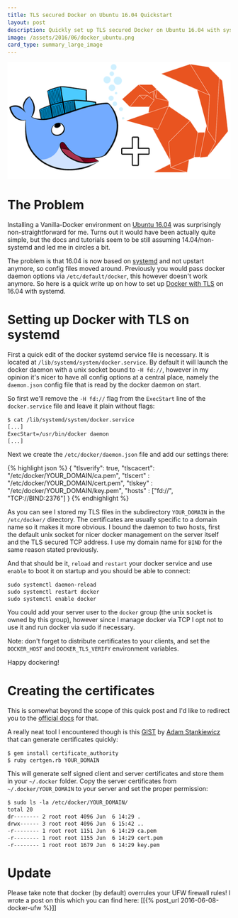 ```yaml
---
title: TLS secured Docker on Ubuntu 16.04 Quickstart
layout: post
description: Quickly set up TLS secured Docker on Ubuntu 16.04 with systemd
image: /assets/2016/06/docker_ubuntu.png
card_type: summary_large_image
---
```


[<img src="/assets/2016/06/docker_ubuntu.png"/>](/assets/2016/06/docker_ubuntu.png)

The Problem
===========

Installing a Vanilla-Docker environment on [Ubuntu
16.04](http://releases.ubuntu.com/16.04/) was surprisingly non-straightforward
for me. Turns out it would have been actually quite simple, but the docs and
tutorials seem to be still assuming 14.04/non-systemd and led me in circles a
bit.

The problem is that 16.04 is now based on
[systemd](https://wiki.ubuntu.com/SystemdForUpstartUsers) and not upstart
anymore, so config files moved around.  Previously you would pass docker daemon
options via `/etc/default/docker`, this however doesn't work
anymore.  So here is a quick write up on how to set up [Docker with
TLS](https://docs.docker.com/engine/security/https/) on 16.04 with systemd.

Setting up Docker with TLS on systemd
=====================================

First a quick edit of the docker systemd service file is necessary. It is
located at `/lib/systemd/system/docker.service`.  By default it
will launch the docker daemon with a unix socket bound to `-H fd://`,
however in my opinion it's nicer to have all config options at a central place,
namely the `daemon.json` config file that is read by the docker daemon
on start.

So first we'll remove the `-H fd://` flag from the
`ExecStart` line of the `docker.service` file and leave
it plain without flags:

```
$ cat /lib/systemd/system/docker.service
[...]
ExecStart=/usr/bin/docker daemon
[...]
```

Next we create the `/etc/docker/daemon.json` file and add our settings
there:

{% highlight json %}
{
  "tlsverify": true,
  "tlscacert": "/etc/docker/YOUR_DOMAIN/ca.pem",
  "tlscert"  : "/etc/docker/YOUR_DOMAIN/cert.pem",
  "tlskey"   : "/etc/docker/YOUR_DOMAIN/key.pem",
  "hosts"    : ["fd://", "TCP://BIND:2376"]
}
{% endhighlight %}

As you can see I stored my TLS files in the subdirectory `YOUR_DOMAIN` in
the `/etc/docker/` directory. The certificates are usually specific
to a domain name so it makes it more obvious.  I bound the daemon to two hosts,
first the default unix socket for nicer docker management on the server itself
and the TLS secured TCP address. I use my domain name for `BIND` for
the same reason stated previously.

And that should be it, `reload` and `restart` your docker service and use `enable` to
boot it on startup and you should be able to connect:

```
sudo systemctl daemon-reload
sudo systemctl restart docker
sudo systemctl enable docker
```

You could add your server user to the `docker` group (the unix socket is owned
by this group), however since I manage docker via TCP I opt not to use it and
run docker via sudo if necessary.

Note: don't forget to distribute certificates to your clients, and  set the
`DOCKER_HOST` and `DOCKER_TLS_VERIFY` environment
variables.

Happy dockering!

Creating the certificates
=========================

This is somewhat beyond the scope of this quick post and I'd like to redirect
you to the [official docs](https://docs.docker.com/engine/security/https/) for
that.

A really neat tool I encountered though is this
[GIST](https://gist.github.com/sheerun/ccdeff92ea1668f3c75f) by [Adam
Stankiewicz](https://github.com/sheerun) that can generate certificates quickly:

```
$ gem install certificate_authority
$ ruby certgen.rb YOUR_DOMAIN
```

This will generate self signed client and server certificates and store them in
your `~/.docker` folder. Copy the server certificates from
`~/.docker/YOUR_DOMAIN` to your server and set the proper
permission:

```
$ sudo ls -la /etc/docker/YOUR_DOMAIN/
total 20
dr-------- 2 root root 4096 Jun  6 14:29 .
drwx------ 3 root root 4096 Jun  6 15:42 ..
-r-------- 1 root root 1151 Jun  6 14:29 ca.pem
-r-------- 1 root root 1155 Jun  6 14:29 cert.pem
-r-------- 1 root root 1679 Jun  6 14:29 key.pem
```

Update
======

Please take note that docker (by default) overrules your UFW firewall rules!
I wrote a post on this which you can find here: [[{% post_url 2016-06-08-docker-ufw %}]]
